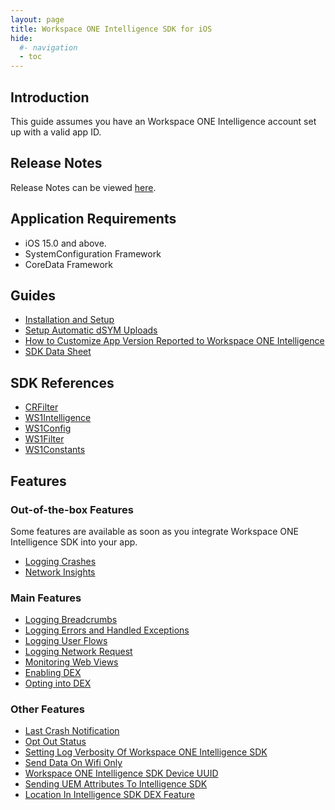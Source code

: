 ```yaml
---
layout: page
title: Workspace ONE Intelligence SDK for iOS
hide:
  #- navigation
  - toc
---
```


## Introduction

This guide assumes you have an Workspace ONE Intelligence account set up with a valid app ID.

## Release Notes

Release Notes can be viewed [here](release-notes.md).

## Application Requirements

- iOS 15.0 and above.
- SystemConfiguration Framework
- CoreData Framework

## Guides

- [Installation and Setup](install-ios.md)
- [Setup Automatic dSYM Uploads](install-ios.md#setup-automatic-dsym-uploads)
- [How to Customize App Version Reported to Workspace ONE Intelligence](ios-custom-version.md)
- [SDK Data Sheet](https://docs.omnissa.com/bundle/WS1Intelligence/page/IntelExpMngtDefMobileIntelligenceSDK.html)

## SDK References

- [CRFilter](crfilter.md)
- [WS1Intelligence](ws1intelligence.md)
- [WS1Config](ws1config.md)
- [WS1Filter](ws1filter.md)
- [WS1Constants](ws1constants.md)

## Features

### Out-of-the-box Features

Some features are available as soon as you integrate Workspace ONE Intelligence SDK into your app.

- [Logging Crashes](ios-crash.md)
- [Network Insights](ios-apm.md)

### Main Features

- [Logging Breadcrumbs](ws1intelligence.md#logging-breadcrumbs)
- [Logging Errors and Handled Exceptions](ws1intelligence.md#logging-errors-and-handled-exceptions)
- [Logging User Flows](ws1intelligence.md#logging-user-flows)
- [Logging Network Request](ws1intelligence.md#logging-network-request)
- [Monitoring Web Views](ws1config.md#monitoring-web-views)
- [Enabling DEX](ws1config.md#dex-configuration)
- [Opting into DEX](ios-dex-opt-in.md#opting-into-dex)

### Other Features

- [Last Crash Notification](ws1constants.md#last-crash-notification)
- [Opt Out Status](ws1intelligence.md#opt-out-status)
- [Setting Log Verbosity Of Workspace ONE Intelligence SDK](ws1intelligence.md#setting-log-verbosity-of-workspace-one-intelligence-sdk)
- [Send Data On Wifi Only](ws1config.md#send-data-on-wifi-only)
- [Workspace ONE Intelligence SDK Device UUID](ws1intelligence.md#workspace-one-intelligence-sdk-device-uuid)
- [Sending UEM Attributes To Intelligence SDK](ios-integrate-ws1sdk.md)
- [Location In Intelligence SDK DEX Feature](ios-dex-location.md)
